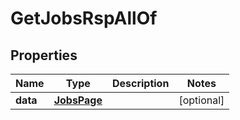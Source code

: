 

# GetJobsRspAllOf

## Properties

Name | Type | Description | Notes
------------ | ------------- | ------------- | -------------
**data** | [**JobsPage**](JobsPage.md) |  |  [optional]



